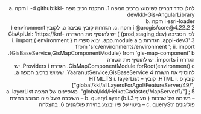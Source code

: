 <div dir="rtl"  style="direction:rtl">
להלן סדר דברים לשימוש ברכיב המפה
1.	התקנת רכיב מפה
  a.	npm i -d   github:kkl-dev/kkl-Gis-AngularLibrary</br>
  b.	npm i esri-loader</br>
  c.    npm i @arcgis/core@4.22.2   
2.	הגדרות קובץ סביבה
  a.	לקובץ  environment ( לפי הסביבה (prod,staging,dev) )  יש להוסיף את ההגדרה GisApiUrl: 'https://knf-appl-dev3'
3.	הגדרות ב app.module
  a.	יבוא ספריות
    i.	import { environment } from 'src/environments/environment     ';
    ii.	import {GisBaseService,GisMapComponentModule} from 'gis-map-component'
  b.	הגדרת imports 
    i.	יש להוסיף את השורה GisMapComponentModule.forRoot(environment)
  c.	הגדרת Providers
    i.	יש להוסיף את השורה YaaranutService,GisBaseService
4.	שימוש ברכיב המפה
  a.	קובץ HTML
    i.	<GisBase-GisMapComponent   [layerList]="layerList" [queryLayer]="layerList[1]" queryStr="GUSH_NUM=8040 and PARCEL=58"  queryResultEmpty="גוש/חלקה לא קיימים" ></GisBase-GisMapComponent>
  b.	קובץ HTML.TS
    i.	layerList = ["global/kkl/allLayersForAgol/FeatureServer/49/",  "global/kkl/HelkotCadaster/MapServer/1/"]                        ;
5.	מאפיינים של המפה
  a.	layerList – רשימה של שכבות ( סעיף  3.b.i)
  b.	queryLayer – השיכבה שעל פיה מבוצע בחירת פוליגונים
  c.	queryStr – ביטוי על פיו יבוצע בחירת פוליגונים
6.	בהצלחה
</div>
